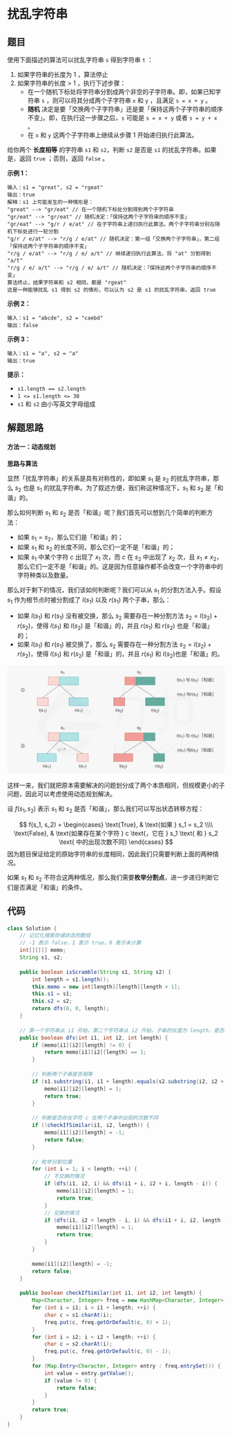 # 扰乱字符串

## 题目

使用下面描述的算法可以扰乱字符串 `s` 得到字符串 `t` ：

1. 如果字符串的长度为 1 ，算法停止
2. 如果字符串的长度 > 1 ，执行下述步骤：
   - 在一个随机下标处将字符串分割成两个非空的子字符串。即，如果已知字符串 `s` ，则可以将其分成两个子字符串 `x` 和 `y` ，且满足 `s = x + y` 。
   - **随机** 决定是要「交换两个子字符串」还是要「保持这两个子字符串的顺序不变」。即，在执行这一步骤之后，`s` 可能是 `s = x + y` 或者 `s = y + x` 。
   - 在 `x` 和 `y` 这两个子字符串上继续从步骤 1 开始递归执行此算法。

给你两个 **长度相等** 的字符串 `s1` 和 `s2`，判断 `s2` 是否是 `s1` 的扰乱字符串。如果是，返回 `true` ；否则，返回 `false` 。

**示例 1：**

```
输入：s1 = "great", s2 = "rgeat"
输出：true
解释：s1 上可能发生的一种情形是：
"great" --> "gr/eat" // 在一个随机下标处分割得到两个子字符串
"gr/eat" --> "gr/eat" // 随机决定：「保持这两个子字符串的顺序不变」
"gr/eat" --> "g/r / e/at" // 在子字符串上递归执行此算法。两个子字符串分别在随机下标处进行一轮分割
"g/r / e/at" --> "r/g / e/at" // 随机决定：第一组「交换两个子字符串」，第二组「保持这两个子字符串的顺序不变」
"r/g / e/at" --> "r/g / e/ a/t" // 继续递归执行此算法，将 "at" 分割得到 "a/t"
"r/g / e/ a/t" --> "r/g / e/ a/t" // 随机决定：「保持这两个子字符串的顺序不变」
算法终止，结果字符串和 s2 相同，都是 "rgeat"
这是一种能够扰乱 s1 得到 s2 的情形，可以认为 s2 是 s1 的扰乱字符串，返回 true
```

**示例 2：**

```
输入：s1 = "abcde", s2 = "caebd"
输出：false
```

**示例 3：**

```
输入：s1 = "a", s2 = "a"
输出：true
```

 

**提示：**

- `s1.length == s2.length`
- `1 <= s1.length <= 30`
- `s1` 和 `s2` 由小写英文字母组成



## 解题思路

#### 方法一：动态规划

**思路与算法**

显然「扰乱字符串」的关系是具有对称性的，即如果 $s_1$ 是 $s_2$ 的扰乱字符串，那么 $s_2$ 也是 $s_1$ 的扰乱字符串。为了叙述方便，我们称这种情况下，$s_1$ 和 $s_2$ 是「和谐」的。

那么如何判断 $s_1$ 和 $s_2$ 是否「和谐」呢？我们首先可以想到几个简单的判断方法：

- 如果 $s_1 = s_2$，那么它们是「和谐」的；
- 如果 $s_1$ 和 $s_2$ 的长度不同，那么它们一定不是「和谐」的；
- 如果 $s_1$ 中某个字符 $c$ 出现了 $x_1$ 次，而 $c$ 在 $s_2$ 中出现了 $x_2$ 次，且 $x_1 \ne x_2$，那么它们一定不是「和谐」的。这是因为任意操作都不会改变一个字符串中的字符种类以及数量。

那么对于剩下的情况，我们该如何判断呢？我们可以从 $s_1$ 的分割方法入手。假设 $s_1$ 作为根节点时被分割成了 $l(s_1)$ 以及 $r(s_1)$ 两个子串，那么：

- 如果 $l(s_1)$ 和 $r(s_1)$ 没有被交换，那么 $s_2$ 需要存在一种分割方法 $s_2 = l(s_2) + r(s_2)$，使得 $l(s_1)$ 和 $l(s_2)$ 是「和谐」的，并且 $r(s_1)$ 和 $r(s_2)$ 也是「和谐」的；
- 如果 $l(s_1)$ 和 $r(s_1)$ 被交换了，那么 $s_2$ 需要存在一种分割方法 $s_2 = l(s_2) + r(s_2)$，使得 $l(s_1)$ 和 $r(s_2)$ 是「和谐」的，并且 $r(s_1)$ 和 $l(s_2)$​ 也是「和谐」的。

![fig1](扰乱字符串.assets/1.png)

这样一来，我们就把原本需要解决的问题划分成了两个本质相同，但规模更小的子问题，因此可以考虑使用动态规划解决。

设 $f(s_1, s_2)$ 表示 $s_1$ 和 $s_2$ 是否「和谐」，那么我们可以写出状态转移方程：

$$
f(s_1, s_2) =
\begin{cases}
\text{True}, & \text{如果 } s_1 = s_2 \\\\
\text{False}, & \text{如果存在某个字符 } c \text{，它在 } s_1 \text{ 和 } s_2 \text{ 中的出现次数不同}
\end{cases}
$$
因为题目保证给定的原始字符串的长度相同，因此我们只需要判断上面的两种情况。

如果 $s_1$ 和 $s_2$ 不符合这两种情况，那么我们需要**枚举分割点**，进一步递归判断它们是否满足「和谐」的条件。



## 代码

```java
class Solution {
    // 记忆化搜索存储状态的数组
    // -1 表示 false，1 表示 true，0 表示未计算
    int[][][] memo;
    String s1, s2;

    public boolean isScramble(String s1, String s2) {
        int length = s1.length();
        this.memo = new int[length][length][length + 1];
        this.s1 = s1;
        this.s2 = s2;
        return dfs(0, 0, length);
    }

    // 第一个字符串从 i1 开始，第二个字符串从 i2 开始，子串的长度为 length，是否和谐
    public boolean dfs(int i1, int i2, int length) {
        if (memo[i1][i2][length] != 0) {
            return memo[i1][i2][length] == 1;
        }

        // 判断两个子串是否相等
        if (s1.substring(i1, i1 + length).equals(s2.substring(i2, i2 + length))) {
            memo[i1][i2][length] = 1;
            return true;
        }

        // 判断是否存在字符 c 在两个子串中出现的次数不同
        if (!checkIfSimilar(i1, i2, length)) {
            memo[i1][i2][length] = -1;
            return false;
        }
        
        // 枚举分割位置
        for (int i = 1; i < length; ++i) {
            // 不交换的情况
            if (dfs(i1, i2, i) && dfs(i1 + i, i2 + i, length - i)) {
                memo[i1][i2][length] = 1;
                return true;
            }
            // 交换的情况
            if (dfs(i1, i2 + length - i, i) && dfs(i1 + i, i2, length - i)) {
                memo[i1][i2][length] = 1;
                return true;
            }
        }

        memo[i1][i2][length] = -1;
        return false;
    }

    public boolean checkIfSimilar(int i1, int i2, int length) {
        Map<Character, Integer> freq = new HashMap<Character, Integer>();
        for (int i = i1; i < i1 + length; ++i) {
            char c = s1.charAt(i);
            freq.put(c, freq.getOrDefault(c, 0) + 1);
        }
        for (int i = i2; i < i2 + length; ++i) {
            char c = s2.charAt(i);
            freq.put(c, freq.getOrDefault(c, 0) - 1);
        }
        for (Map.Entry<Character, Integer> entry : freq.entrySet()) {
            int value = entry.getValue();
            if (value != 0) {
                return false;
            }
        }
        return true;
    }
}
```







